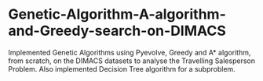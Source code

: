 # Genetic-Algorithm-A-algorithm-and-Greedy-search-on-DIMACS
Implemented Genetic Algorithms using Pyevolve, Greedy and A* algorithm, from scratch, on the DIMACS datasets to analyse the Travelling Salesperson Problem. Also implemented Decision Tree algorithm for a subproblem.
